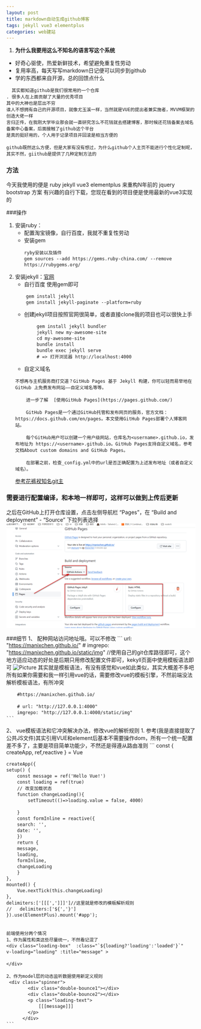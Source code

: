 ```yaml
---
layout: post
title: markdown自动生成github博客
tags: jekyll vue3 elementplus
categories: web建站
---
```

 
1. <b> 为什么我要用这么不知名的语言写这个系统</b>
* 好奇心驱使，热爱新鲜技术，希望避免重复性劳动
* 复用率高，每天写写markdown日记便可以同步到github
* 学的东西都来自开源，总的回馈点什么


``` 起因
  其实都知道github是我们很常用的一个仓库
. 很多人在上面贡献了大量的优秀项目
其中的大神也是层出不穷
谁人不想拥有自己的开源项目，就像尤玉溪一样，当然就是VUE的提出者兼实施者，MVVM框架的创造大佬一样
言归正传，在我刚大学毕业那会就一直研究怎么不花钱就去搭建博客，那时候还花钱备案去域名备案中心备案，后面接触了github这个平台
是真的挺好用的，个人用于记录项目并回滚是相当方便的

github既然这么方便，但是大家有没有想过，为什么github个人主页不能进行个性化定制呢，其实不然，giithub是提供了几种定制方法的
```

### 方法
今天我使用的便是 ruby jekyll vue3 elementplus 来重构N年前的 jquery  bootstrap 方案
有兴趣的自行下载，您现在看到的项目便是使用最新的vue3实现的


###操作
1. 安装ruby：
    - 配置淘宝镜像，自行百度，我就不重复性劳动
    - 安装gem
        ``` 
        ryby安装以及插件 
        gem sources --add https://gems.ruby-china.com/ --remove https://rubygems.org/ 
        ```
2. 安装jekyll：[官网](http://jekyllcn.com/)
    - 自行百度 使用gem即可
    ```  
        gem install jekyll
        gem install jekyll-paginate --platform=ruby

    ```
    - 创建jekyll项目按照官网很简单，或者直接clone我的项目也可以很快上手
    ```
            gem install jekyll bundler 
            jekyll new my-awesome-site 
            cd my-awesome-site 
            bundle install 
            bundle exec jekyll serve
            # => 打开浏览器 http://localhost:4000
    ```
    - 自定义域名
    ```
    不想再与主机服务商打交道？GitHub Pages 基于 Jekyll 构建，你可以轻而易举地在 GitHub 上免费发布网站——自定义域名等等。

        进一步了解  [使用GitHub Pages](https://pages.github.com/)
        
        GitHub Pages是一个通过GitHub托管和发布网页的服务，官方文档：https://docs.github.com/en/pages。本文使用GitHub Pages部署个人博客网站。

        每个GitHub用户可以创建一个用户级网站，仓库名为<username>.github.io，发布地址为 https://<username>.github.io。GitHub Pages支持自定义域名，参考文档About custom domains and GitHub Pages。

        在部署之前，检查_config.yml中的url是否正确配置为上述发布地址（或者自定义域名）。 
    ```
    [参考花裤衩知名git主](https://www.jianshu.com/p/9f71e260925d)

###  需要进行配置编译，和本地一样即可，这样可以做到上传后更新
之后在GitHub上打开仓库设置，点击左侧导航栏 “Pages”，在 “Build and deployment” - “Source” 下拉列表选择 ![“GitHub Actions”](/static/img/git/develop/2024-02-17_133214.png)



###细节
1、 配种网站访问地址哦。可以不修改
    ```    url: "https://manixchen.github.io/"
        # imgrepo: "https://manixchen.github.io/static/img" //使用自己的git仓库路径即可，这个地方适应动态的好处是后期只用修改配置文件即可，kekyll页面中使用模板语法即可
          <img src="{{ '/clock.webp' | prepend: site.imgrepo }}" alt="Picture">
        其实就是模板语法，有没有感觉和vue如此类似，其实大概差不多吧所有如果你需要和我一样引用vue的话，需要修改vue的模板引擎，不然前端没法解析模板语法，有所冲突

        #https://manixchen.github.io/

        # url: "http://127.0.0.1:4000"
        imgrepo: "http://127.0.0.1:4000/static/img"
    ```


2、 vue模板语法和它冲突解决办法，修改vue的解析规则
    1. 参考(我是直接提取了公共JS文件)其实引用VUE和element后基本不需要操作dom，所有一个统一配置差不多了，主要是项目简单功能少，不然还是得遵从路由准则
    ```
    const { createApp, ref,reactive } = Vue

    createApp({
    setup() {
        const message = ref('Hello Vue!')
        const loading = ref(true) 
        // 改变加载状态
        function changeLoading(){ 
            setTimeout(()=>loading.value = false, 4000)
            
        } 
        const formInline = reactive({
        search: '', 
        date: '',
        })
        return {
        message,
        loading,
        formInline,
        changeLoading
        }
    }, 
    mounted() {  
        Vue.nextTick(this.changeLoading)
    },
    delimiters:['[[[',']]]']//这里就是修改的模板解析规则
    //   delimiters:['${','}']
    }).use(ElementPlus).mount('#app'); 


    前端使用分两个情况
    1、作为属性和类这些尽量统一，不然看记混了
    <div class="loading-box"  :class="`${loading?'loading':'loaded'}`"               v-loading="loading" :title="message" >
       
    </div>

    2、作为model层的动态监听数据使用新定义规则
     <div class="spinner">
            <div class="double-bounce1"></div>
            <div class="double-bounce2"></div>
            <p class="loading-text">
                [[[message]]]
            </p>
          </div> 
    ```
